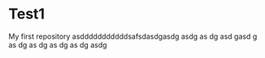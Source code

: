 # Test1
My first repository
asdddddddddddsafsdasdgasdg
asdg
as
dg
asd
gasd
g
as
dg
as
dg
as
dg
as
dg
asdg
